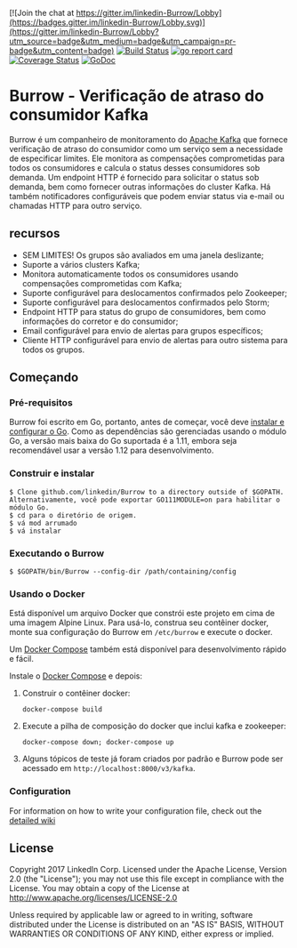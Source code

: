 [![Join the chat at https://gitter.im/linkedin-Burrow/Lobby](https://badges.gitter.im/linkedin-Burrow/Lobby.svg)](https://gitter.im/linkedin-Burrow/Lobby?utm_source=badge&utm_medium=badge&utm_campaign=pr-badge&utm_content=badge)
[![Build Status](https://travis-ci.org/linkedin/Burrow.svg)](https://travis-ci.org/linkedin/Burrow)
[![go report card](https://goreportcard.com/badge/github.com/linkedin/Burrow)](https://goreportcard.com/report/github.com/linkedin/Burrow)
[![Coverage Status](https://coveralls.io/repos/github/linkedin/Burrow/badge.svg?branch=master)](https://coveralls.io/github/linkedin/Burrow?branch=master)
[![GoDoc](https://godoc.org/github.com/linkedin/Burrow?status.svg)](https://godoc.org/github.com/linkedin/Burrow)

# Burrow - Verificação de atraso do consumidor Kafka

Burrow é um companheiro de monitoramento do [Apache Kafka](http://kafka.apache.org) que fornece verificação de atraso do consumidor como um serviço sem a necessidade de especificar limites. Ele monitora as compensações comprometidas para todos os consumidores e calcula o status desses consumidores sob demanda. Um endpoint HTTP é fornecido para solicitar o status sob demanda, bem como fornecer outras informações do cluster Kafka. Há também notificadores configuráveis que podem enviar status via e-mail ou chamadas HTTP para outro serviço.

## recursos
* SEM LIMITES! Os grupos são avaliados em uma janela deslizante;
* Suporte a vários clusters Kafka;
* Monitora automaticamente todos os consumidores usando compensações comprometidas com Kafka;
* Suporte configurável para deslocamentos confirmados pelo Zookeeper;
* Suporte configurável para deslocamentos confirmados pelo Storm;
* Endpoint HTTP para status do grupo de consumidores, bem como informações do corretor e do consumidor;
* Email configurável para envio de alertas para grupos específicos;
* Cliente HTTP configurável para envio de alertas para outro sistema para todos os grupos.

## Começando
### Pré-requisitos
Burrow foi escrito em Go, portanto, antes de começar, você deve [instalar e configurar o Go](https://golang.org/doc/install). Como as dependências são gerenciadas usando o módulo Go, a versão mais baixa do Go suportada é a 1.11, embora seja recomendável usar a versão 1.12 para desenvolvimento.

### Construir e instalar
```
$ Clone github.com/linkedin/Burrow to a directory outside of $GOPATH. Alternativamente, você pode exportar GO111MODULE=on para habilitar o módulo Go.
$ cd para o diretório de origem.
$ vá mod arrumado
$ vá instalar
```

### Executando o Burrow
```
$ $GOPATH/bin/Burrow --config-dir /path/containing/config
```

### Usando o Docker
Está disponível um arquivo Docker que constrói este projeto em cima de uma imagem Alpine Linux.
Para usá-lo, construa seu contêiner docker, monte sua configuração do Burrow em `/etc/burrow` e execute o docker.

Um [Docker Compose](docker-compose.yml) também está disponível para desenvolvimento rápido e fácil.

Instale o [Docker Compose](https://docs.docker.com/compose/) e depois:

1. Construir o contêiner docker:
   ```
   docker-compose build
   ```

2. Execute a pilha de composição do docker que inclui kafka e zookeeper:
   ```
   docker-compose down; docker-compose up
   ```

3. Alguns tópicos de teste já foram criados por padrão e Burrow pode ser acessado em `http://localhost:8000/v3/kafka`.


### Configuration
For information on how to write your configuration file, check out the [detailed wiki](https://github.com/linkedin/Burrow/wiki)

## License
Copyright 2017 LinkedIn Corp. Licensed under the Apache License, Version 2.0 (the "License"); you may not use this file except in compliance with the License.
You may obtain a copy of the License at http://www.apache.org/licenses/LICENSE-2.0

Unless required by applicable law or agreed to in writing, software distributed under the License is distributed on an "AS IS" BASIS, WITHOUT WARRANTIES OR
CONDITIONS OF ANY KIND, either express or implied.
